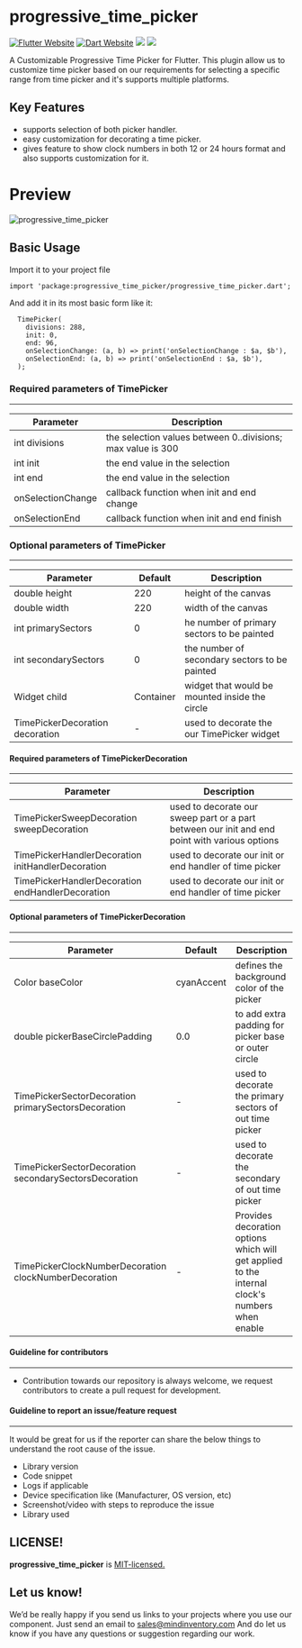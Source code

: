 # progressive_time_picker

<a href="https://flutter.dev/"><img src="https://img.shields.io/badge/flutter-website-deepskyblue.svg" alt="Flutter Website"></a>
<a href="https://dart.dev"><img src="https://img.shields.io/badge/dart-website-deepskyblue.svg" alt="Dart Website"></a>
<a href="https://www.codacy.com/gh/mohit-chauhan-mi/progressive_time_picker/dashboard?utm_source=github.com&amp;utm_medium=referral&amp;utm_content=mohit-chauhan-mi/progressive_time_picker&amp;utm_campaign=Badge_Grade"><img src="https://app.codacy.com/project/badge/Grade/dc683c9cc61b499fa7cdbf54e4d9ff35"/></a>
<a href="https://github.com/mohit-chauhan-mi/progressive_time_picker/blob/master/LICENSE" style="pointer-events: stroke;" target="_blank">
<img src="https://img.shields.io/github/license/mohit-chauhan-mi/progressive_time_picker"></a>


A Customizable Progressive Time Picker for Flutter.
This plugin allow us to customize time picker based on our requirements for selecting a specific range from time picker and it's supports multiple platforms.

## Key Features
* supports selection of both picker handler.
* easy customization for decorating a time picker.
* gives feature to show clock numbers in both 12 or 24 hours format and also supports customization for it.

# Preview
![progressive_time_picker](https://github.com/mohit-chauhan-mi/progressive_time_picker/blob/master/assets/timepicker.gif)

## Basic Usage

Import it to your project file

```
import 'package:progressive_time_picker/progressive_time_picker.dart';
```

And add it in its most basic form like it:
```
  TimePicker(
    divisions: 288,
    init: 0,
    end: 96,
    onSelectionChange: (a, b) => print('onSelectionChange : $a, $b'),
    onSelectionEnd: (a, b) => print('onSelectionEnd : $a, $b'),
  );
```

### Required parameters of TimePicker
------------
| Parameter |  Description  |
| ------------ |  ------------ |
| int divisions | the selection values between 0..divisions; max value is 300 |
| int init | the end value in the selection |
| int end | the end value in the selection |
| onSelectionChange  | callback function when init and end change |
| onSelectionEnd | callback function when init and end finish |

### Optional parameters of TimePicker
------------
| Parameter |  Default | Description  |
| ------------ | ------------ | ------------ |
| double height | 220 | height of the canvas |
| double width | 220 | width of the canvas |
| int primarySectors | 0 | he number of primary sectors to be painted |
| int secondarySectors | 0 | the number of secondary sectors to be painted |
| Widget child | Container | widget that would be mounted inside the circle |
| TimePickerDecoration decoration | - | used to decorate the our TimePicker widget |

#### Required parameters of TimePickerDecoration
------------
| Parameter |  Description  |
| ------------ | ------------ |
| TimePickerSweepDecoration sweepDecoration | used to decorate our sweep part or a part between our init and end point with various options |
| TimePickerHandlerDecoration initHandlerDecoration  | used to decorate our init or end handler of time picker |
| TimePickerHandlerDecoration endHandlerDecoration | used to decorate our init or end handler of time picker |

#### Optional parameters of TimePickerDecoration
------------
| Parameter |  Default | Description  |
| ------------ | ------------ | ------------ |
| Color baseColor  | cyanAccent | defines the background color of the picker |
| double pickerBaseCirclePadding | 0.0 | to add extra padding for picker base or outer circle|
| TimePickerSectorDecoration primarySectorsDecoration | - | used to decorate the primary sectors of out time picker |
| TimePickerSectorDecoration secondarySectorsDecoration | - | used to decorate the secondary of out time picker |
| TimePickerClockNumberDecoration clockNumberDecoration  | - |  Provides decoration options which will get applied to the internal clock's numbers when enable |


#### Guideline for contributors
------------
* Contribution towards our repository is always welcome, we request contributors to create a pull request for development.

#### Guideline to report an issue/feature request
------------
It would be great for us if the reporter can share the below things to understand the root cause of the issue.

* Library version
* Code snippet
* Logs if applicable
* Device specification like (Manufacturer, OS version, etc)
* Screenshot/video with steps to reproduce the issue
* Library used

LICENSE!
------------
**progressive_time_picker** is [MIT-licensed.](https://github.com/mohit-chauhan-mi/progressive_time_picker/blob/master/LICENSE)

Let us know!
------------
We’d be really happy if you send us links to your projects where you use our component. Just send an email to sales@mindinventory.com And do let us know if you have any questions or suggestion regarding our work.
